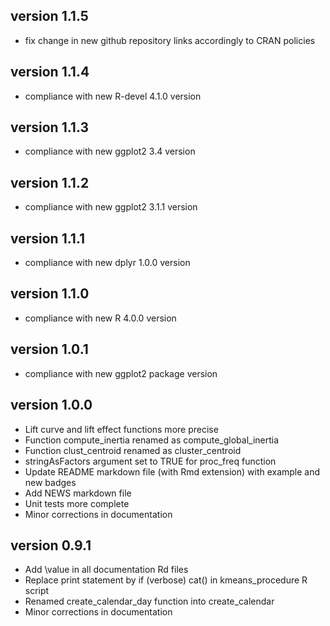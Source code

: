 ## version 1.1.5

 * fix change in new github repository links accordingly to CRAN policies
 
## version 1.1.4

 * compliance with new R-devel 4.1.0 version
 
## version 1.1.3

 * compliance with new ggplot2 3.4 version
 
## version 1.1.2

 * compliance with new ggplot2 3.1.1 version
 
## version 1.1.1

 * compliance with new dplyr 1.0.0 version
 
## version 1.1.0

 * compliance with new R 4.0.0 version
 
## version 1.0.1

 * compliance with new ggplot2 package version
 
## version 1.0.0

 * Lift curve and lift effect functions more precise
 * Function compute_inertia renamed as compute_global_inertia
 * Function clust_centroid renamed as cluster_centroid
 * stringAsFactors argument set to TRUE for proc_freq function
 * Update README markdown file (with Rmd extension) with example and new badges
 * Add NEWS markdown file
 * Unit tests more complete
 * Minor corrections in documentation

## version 0.9.1

 * Add \value in all documentation Rd files
 * Replace print statement by if (verbose) cat() in kmeans_procedure R script
 * Renamed create_calendar_day function into create_calendar
 * Minor corrections in documentation
